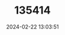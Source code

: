 ---
title: "135414"
category: "Salvelinus inframundus"
draft: false
date: 2024-02-22 13:03:51
languages:
  English: ["Orkney Charr"]
---